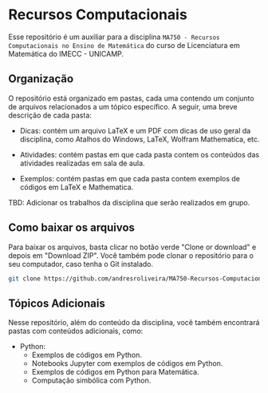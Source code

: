 # Recursos Computacionais

Esse repositório é um auxiliar para a disciplina ```MA750 - Recursos Computacionais no Ensino de Matemática``` do curso de Licenciatura em Matemática do IMECC - UNICAMP.

## Organização

O repositório está organizado em pastas, cada uma contendo um conjunto de arquivos relacionados a um tópico específico. A seguir, uma breve descrição de cada pasta:

* Dicas: contém um arquivo LaTeX e um PDF com dicas de uso geral da disciplina, como Atalhos do Windows, LaTeX, Wolfram Mathematica, etc.

* Atividades: contém pastas em que cada pasta contem os conteúdos das atividades realizadas em sala de aula.

* Exemplos: contém pastas em que cada pasta contem exemplos de códigos em LaTeX e Mathematica.

TBD: Adicionar os trabalhos da disciplina que serão realizados em grupo.

## Como baixar os arquivos

Para baixar os arquivos, basta clicar no botão verde "Clone or download" e depois em "Download ZIP". Você também pode clonar o repositório para o seu computador, caso tenha o Git instalado.

```bash
git clone https://github.com/andresroliveira/MA750-Recursos-Computacionais.git
```

## Tópicos Adicionais

Nesse repositório, além do conteúdo da disciplina, você também encontrará pastas com conteúdos adicionais, como:

* Python:
    * Exemplos de códigos em Python.
    * Notebooks Jupyter com exemplos de códigos em Python.
    * Exemplos de códigos em Python para Matemática.
    * Computação simbólica com Python.

